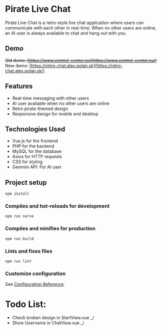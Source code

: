 # Pirate Live Chat
Pirate Live Chat is a retro-style live chat application where users can communicate with each other in real-time. When no other users are online, an AI user is always available to chat and hang out with you.

## Demo
~~Old demo: [https://www.control-center.eu](https://www.control-center.eu/)~~ \
New demo: [https://retro-chat.alex.polan.sk](https://retro-chat.alex.polan.sk/)

## Features
- Real-time messaging with other users
- AI user available when no other users are online
- Retro pirate-themed design
- Responsive design for mobile and desktop

## Technologies Used

- Vue.js for the frontend
- PHP for the backend
- MySQL for the database
- Axios for HTTP requests
- CSS for styling
- Gemnini API: For AI user

## Project setup
```
npm install
```

### Compiles and hot-reloads for development
```
npm run serve
```

### Compiles and minifies for production
```
npm run build
```

### Lints and fixes files
```
npm run lint
```

### Customize configuration
See [Configuration Reference](https://cli.vuejs.org/config/).

# Todo List:
- Check broken design in StartView.vue _/
- Show Username in ChatView.vue _/
